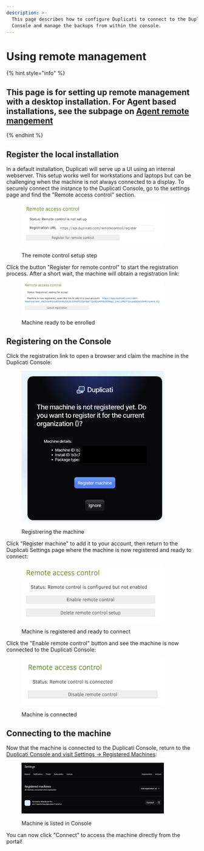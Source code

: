 ```yaml
---
description: >-
  This page describes how to configure Duplicati to connect to the Duplicati
  Console and manage the backups from within the console.
---
```


# Using remote management

{% hint style="info" %}
## This page is for setting up remote management with a desktop installation. For Agent based installations, see the subpage on [Agent remote mangement](using-remote-control-with-agent.md)
{% endhint %}

## Register the local installation

In a default installation, Duplicati will serve up a UI using an internal webserver. This setup works well for workstations and laptops but can be challenging when the machine is not always connected to a display. To securely connect the instance to the Duplicati Console, go to the settings page and find the "Remote access control" section.

<figure><img src="../../.gitbook/assets/Screenshot 2024-10-25 at 14.27.59.png" alt="" width="375"><figcaption><p>The remote control setup step</p></figcaption></figure>

Click the button "Register for remote control" to start the registration process. After a short wait, the machine will obtain a registration link:

<figure><img src="../../.gitbook/assets/Screenshot 2024-10-25 at 14.29.23.png" alt="" width="375"><figcaption><p>Machine ready to be enrolled</p></figcaption></figure>

## Registering on the Console

Click the registration link to open a browser and claim the machine in the Duplicati Console:

<figure><img src="../../.gitbook/assets/Screenshot 2024-10-25 at 14.31.21.png" alt="" width="375"><figcaption><p>Registrering the machine</p></figcaption></figure>

Click "Register machine" to add it to your account, then return to the Duplicati Settings page where the machine is now registered and ready to connect:

<figure><img src="../../.gitbook/assets/Screenshot 2024-10-25 at 14.34.06.png" alt="" width="375"><figcaption><p>Machine is registered and ready to connect</p></figcaption></figure>

Click the "Enable remote control" button and see the machine is now connected to the Duplicati Console:

<figure><img src="../../.gitbook/assets/Screenshot 2024-10-25 at 14.35.57.png" alt="" width="375"><figcaption><p>Machine is connected</p></figcaption></figure>

## Connecting to the machine

Now that the machine is connected to the Duplicati Console, return to the [Duplicati Console and visit Settings -> Registered Machines](https://app.duplicati.com/app/settings/registered-machines):

<figure><img src="../../.gitbook/assets/Screenshot 2024-10-25 at 14.39.05.png" alt="" width="375"><figcaption><p>Machine is listed in Console</p></figcaption></figure>

You can now click "Connect" to access the machine directly from the portal!
